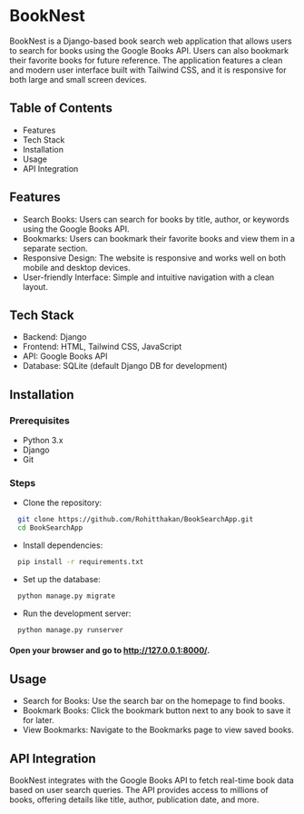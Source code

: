 # BookNest
BookNest is a Django-based book search web application that allows users to search for books using the Google Books API. Users can also bookmark their favorite books for future reference. The application features a clean and modern user interface built with Tailwind CSS, and it is responsive for both large and small screen devices.

## Table of Contents
- Features
- Tech Stack
- Installation
- Usage
- API Integration

## Features
- Search Books: Users can search for books by title, author, or keywords using the Google Books API.
- Bookmarks: Users can bookmark their favorite books and view them in a separate section.
- Responsive Design: The website is responsive and works well on both mobile and desktop devices.
- User-friendly Interface: Simple and intuitive navigation with a clean layout.

## Tech Stack
- Backend: Django
- Frontend: HTML, Tailwind CSS, JavaScript
- API: Google Books API
- Database: SQLite (default Django DB for development)

## Installation
### Prerequisites
- Python 3.x
- Django
- Git

### Steps
- Clone the repository:

```bash
  git clone https://github.com/Rohitthakan/BookSearchApp.git
  cd BookSearchApp
```
- Install dependencies:

```bash
  pip install -r requirements.txt
```
- Set up the database:

```bash
  python manage.py migrate
```
- Run the development server:

```bash
  python manage.py runserver
```
#### Open your browser and go to http://127.0.0.1:8000/.

## Usage
- Search for Books: Use the search bar on the homepage to find books.
- Bookmark Books: Click the bookmark button next to any book to save it for later.
- View Bookmarks: Navigate to the Bookmarks page to view saved books.

## API Integration
BookNest integrates with the Google Books API to fetch real-time book data based on user search queries. The API provides access to millions of books, offering details like title, author, publication date, and more.
